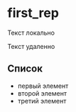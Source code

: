 ﻿# first_rep

Текст локально

Текст удаленно

## Список
- первый элемент
- второй элемент
- третий элемент